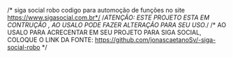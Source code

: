 /* siga social robo 
codigo para automoção  de funções no site https://www.sigasocial.com.br*/
/*ATENÇÃO: ESTE PROJETO ESTA EM CONTRUÇÃO , AO USALO PODE FAZER ALTERAÇÃO PARA SEU USO.*/
/* AO USALO PARA ACRECENTAR EM SEU PROJETO PARA SIGA SOCIAL, COLOQUE O LINK DA FONTE: https://github.com/jonascaetanoSv/-siga-social-robo */
